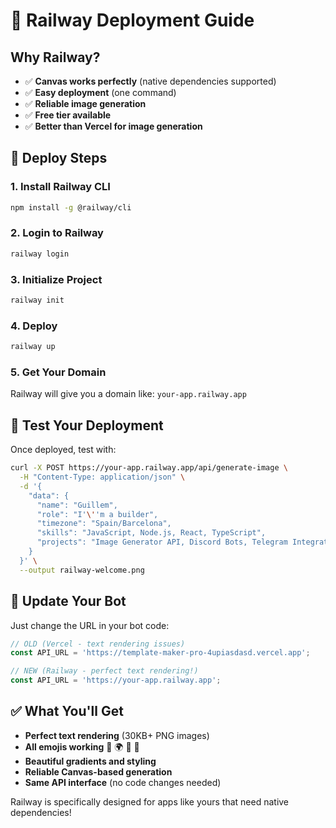 # 🚀 Railway Deployment Guide

## Why Railway?
- ✅ **Canvas works perfectly** (native dependencies supported)
- ✅ **Easy deployment** (one command)
- ✅ **Reliable image generation** 
- ✅ **Free tier available**
- ✅ **Better than Vercel for image generation**

## 🚀 Deploy Steps

### 1. Install Railway CLI
```bash
npm install -g @railway/cli
```

### 2. Login to Railway
```bash
railway login
```

### 3. Initialize Project
```bash
railway init
```

### 4. Deploy
```bash
railway up
```

### 5. Get Your Domain
Railway will give you a domain like: `your-app.railway.app`

## 🧪 Test Your Deployment

Once deployed, test with:

```bash
curl -X POST https://your-app.railway.app/api/generate-image \
  -H "Content-Type: application/json" \
  -d '{
    "data": {
      "name": "Guillem",
      "role": "I'\''m a builder",
      "timezone": "Spain/Barcelona",
      "skills": "JavaScript, Node.js, React, TypeScript",
      "projects": "Image Generator API, Discord Bots, Telegram Integrations"
    }
  }' \
  --output railway-welcome.png
```

## 🤖 Update Your Bot

Just change the URL in your bot code:

```javascript
// OLD (Vercel - text rendering issues)
const API_URL = 'https://template-maker-pro-4upiasdasd.vercel.app';

// NEW (Railway - perfect text rendering!)
const API_URL = 'https://your-app.railway.app';
```

## ✅ What You'll Get

- **Perfect text rendering** (30KB+ PNG images)
- **All emojis working** 👋 🌍 🔨 🚀
- **Beautiful gradients and styling**
- **Reliable Canvas-based generation**
- **Same API interface** (no code changes needed)

Railway is specifically designed for apps like yours that need native dependencies!

